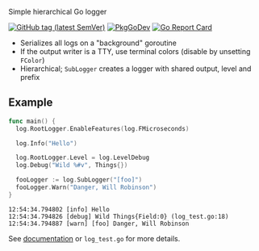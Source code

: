 Simple hierarchical Go logger

[![GitHub tag (latest SemVer)](https://img.shields.io/github/tag/rsms/go-log.svg)][godoc]
[![PkgGoDev](https://pkg.go.dev/badge/github.com/rsms/go-log)][godoc]
[![Go Report Card](https://goreportcard.com/badge/github.com/rsms/go-log)](https://goreportcard.com/report/github.com/rsms/go-log)

- Serializes all logs on a "background" goroutine
- If the output writer is a TTY, use terminal colors (disable by unsetting `FColor`)
- Hierarchical; `SubLogger` creates a logger with shared output, level and prefix

## Example

```go
func main() {
  log.RootLogger.EnableFeatures(log.FMicroseconds)

  log.Info("Hello")

  log.RootLogger.Level = log.LevelDebug
  log.Debug("Wild %#v", Things{})

  fooLogger := log.SubLogger("[foo]")
  fooLogger.Warn("Danger, Will Robinson")
}
```

```
12:54:34.794802 [info] Hello
12:54:34.794826 [debug] Wild Things{Field:0} (log_test.go:18)
12:54:34.794887 [warn] [foo] Danger, Will Robinson
```

See [documentation][godoc] or `log_test.go` for more details.


[godoc]: https://pkg.go.dev/github.com/rsms/go-log
